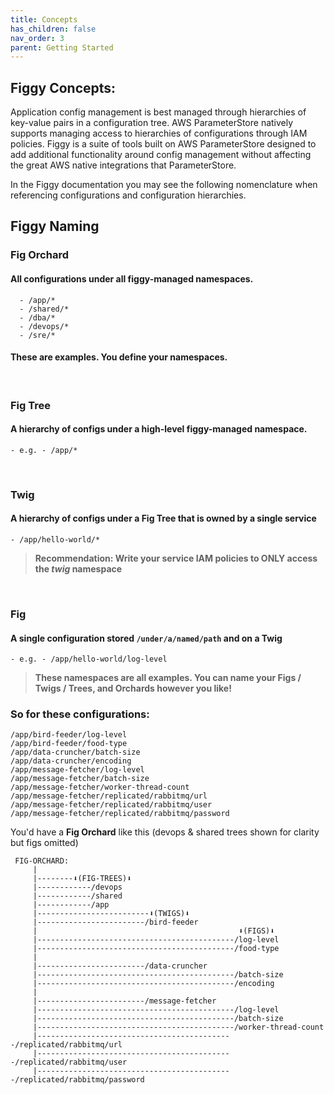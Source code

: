 ```yaml
---
title: Concepts
has_children: false
nav_order: 3
parent: Getting Started
---
```


## **Figgy Concepts**:

Application config management is best managed through hierarchies of key-value pairs in a configuration tree. AWS ParameterStore
natively supports managing access to hierarchies of configurations through IAM policies. Figgy is a suite of tools
built on AWS ParameterStore designed to add additional functionality around config management without affecting
the great AWS native integrations that ParameterStore.

In the Figgy documentation you may see the following nomenclature when referencing configurations and configuration 
hierarchies. 

## Figgy Naming

### **Fig Orchard** 
#### All con**fig**urations under all figgy-managed namespaces. 
      - /app/*
      - /shared/*
      - /dba/*
      - /devops/*
      - /sre/*
      
#### These are examples. You define your namespaces.
      
<br/>

### Fig Tree
#### A hierarchy of configs under a high-level figgy-managed namespace.
    - e.g. - /app/*    
    
<br/>

### Twig
#### A hierarchy of configs under a **Fig Tree** that is owned by a single service
    - /app/hello-world/*
    
>**Recommendation: Write your service IAM policies to ONLY access the *twig* namespace**
    
<br/>

### Fig
#### A single con**fig**uration stored `/under/a/named/path` and on a **Twig**
    - e.g. - /app/hello-world/log-level
  
> **These namespaces are all examples. You can name your Figs / Twigs / Trees, and Orchards however you like!**

### So for these configurations:
    /app/bird-feeder/log-level
    /app/bird-feeder/food-type
    /app/data-cruncher/batch-size
    /app/data-cruncher/encoding
    /app/message-fetcher/log-level
    /app/message-fetcher/batch-size
    /app/message-fetcher/worker-thread-count
    /app/message-fetcher/replicated/rabbitmq/url
    /app/message-fetcher/replicated/rabbitmq/user
    /app/message-fetcher/replicated/rabbitmq/password
    

You'd have a **Fig Orchard** like this (devops & shared trees shown for clarity but figs omitted)
    
```
 FIG-ORCHARD:
     |
     |--------⬇(FIG-TREES)⬇
     |------------/devops
     |------------/shared
     |------------/app
     |-------------------------⬇(TWIGS)⬇
     |------------------------/bird-feeder
     |                                             ⬇(FIGS)⬇
     |--------------------------------------------/log-level
     |--------------------------------------------/food-type
     |
     |------------------------/data-cruncher
     |--------------------------------------------/batch-size
     |--------------------------------------------/encoding
     |
     |------------------------/message-fetcher
     |--------------------------------------------/log-level
     |--------------------------------------------/batch-size
     |--------------------------------------------/worker-thread-count
     |--------------------------------------------/replicated/rabbitmq/url
     |--------------------------------------------/replicated/rabbitmq/user
     |--------------------------------------------/replicated/rabbitmq/password

```
